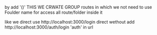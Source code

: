 by add '()' THIS WE CRWATE GROUP routes in which we not need to use Foulder name for access all route/folder inside it

like we direct use http://localhost:3000/login direct wethout add http://localhost:3000/auth/login 'auth' in url 